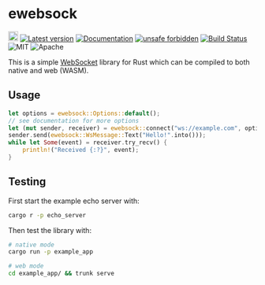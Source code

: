 # ewebsock

[<img alt="github" src="https://img.shields.io/badge/github-rerun_io/ewebsock-8da0cb?logo=github" height="20">](https://github.com/rerun-io/ewebsock)
[![Latest version](https://img.shields.io/crates/v/ewebsock.svg)](https://crates.io/crates/ewebsock)
[![Documentation](https://docs.rs/ewebsock/badge.svg)](https://docs.rs/ewebsock)
[![unsafe forbidden](https://img.shields.io/badge/unsafe-forbidden-success.svg)](https://github.com/rust-secure-code/safety-dance/)
[![Build Status](https://github.com/rerun-io/ewebsock/workflows/CI/badge.svg)](https://github.com/rerun-io/ewebsock/actions?workflow=CI)
![MIT](https://img.shields.io/badge/license-MIT-blue.svg)
![Apache](https://img.shields.io/badge/license-Apache-blue.svg)

This is a simple [WebSocket](https://en.wikipedia.org/wiki/WebSocket) library for Rust which can be compiled to both native and web (WASM).

## Usage

``` rust
let options = ewebsock::Options::default();
// see documentation for more options
let (mut sender, receiver) = ewebsock::connect("ws://example.com", options).unwrap();
sender.send(ewebsock::WsMessage::Text("Hello!".into()));
while let Some(event) = receiver.try_recv() {
    println!("Received {:?}", event);
}
```

## Testing

First start the example echo server with:

```sh
cargo r -p echo_server
```

Then test the library with:

```sh
# native mode
cargo run -p example_app

# web mode
cd example_app/ && trunk serve
```
